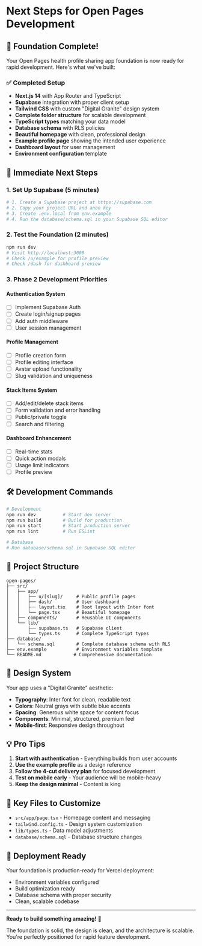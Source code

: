 # Next Steps for Open Pages Development

## 🎉 Foundation Complete!

Your Open Pages health profile sharing app foundation is now ready for rapid development. Here's what we've built:

### ✅ Completed Setup
- **Next.js 14** with App Router and TypeScript
- **Supabase** integration with proper client setup
- **Tailwind CSS** with custom "Digital Granite" design system
- **Complete folder structure** for scalable development
- **TypeScript types** matching your data model
- **Database schema** with RLS policies
- **Beautiful homepage** with clean, professional design
- **Example profile page** showing the intended user experience
- **Dashboard layout** for user management
- **Environment configuration** template

## 🚀 Immediate Next Steps

### 1. Set Up Supabase (5 minutes)
```bash
# 1. Create a Supabase project at https://supabase.com
# 2. Copy your project URL and anon key
# 3. Create .env.local from env.example
# 4. Run the database/schema.sql in your Supabase SQL editor
```

### 2. Test the Foundation (2 minutes)
```bash
npm run dev
# Visit http://localhost:3000
# Check /u/example for profile preview
# Check /dash for dashboard preview
```

### 3. Phase 2 Development Priorities

#### Authentication System
- [ ] Implement Supabase Auth
- [ ] Create login/signup pages
- [ ] Add auth middleware
- [ ] User session management

#### Profile Management
- [ ] Profile creation form
- [ ] Profile editing interface
- [ ] Avatar upload functionality
- [ ] Slug validation and uniqueness

#### Stack Items System
- [ ] Add/edit/delete stack items
- [ ] Form validation and error handling
- [ ] Public/private toggle
- [ ] Search and filtering

#### Dashboard Enhancement
- [ ] Real-time stats
- [ ] Quick action modals
- [ ] Usage limit indicators
- [ ] Profile preview

## 🛠 Development Commands

```bash
# Development
npm run dev          # Start dev server
npm run build        # Build for production
npm run start        # Start production server
npm run lint         # Run ESLint

# Database
# Run database/schema.sql in Supabase SQL editor
```

## 📁 Project Structure

```
open-pages/
├── src/
│   ├── app/
│   │   ├── u/[slug]/     # Public profile pages
│   │   ├── dash/         # User dashboard
│   │   ├── layout.tsx    # Root layout with Inter font
│   │   └── page.tsx      # Beautiful homepage
│   ├── components/       # Reusable UI components
│   └── lib/
│       ├── supabase.ts   # Supabase client
│       └── types.ts      # Complete TypeScript types
├── database/
│   └── schema.sql        # Complete database schema with RLS
├── env.example           # Environment variables template
└── README.md            # Comprehensive documentation
```

## 🎨 Design System

Your app uses a "Digital Granite" aesthetic:
- **Typography**: Inter font for clean, readable text
- **Colors**: Neutral grays with subtle blue accents
- **Spacing**: Generous white space for content focus
- **Components**: Minimal, structured, premium feel
- **Mobile-first**: Responsive design throughout

## 💡 Pro Tips

1. **Start with authentication** - Everything builds from user accounts
2. **Use the example profile** as a design reference
3. **Follow the 4-cut delivery plan** for focused development
4. **Test on mobile early** - Your audience will be mobile-heavy
5. **Keep the design minimal** - Content is king

## 🔗 Key Files to Customize

- `src/app/page.tsx` - Homepage content and messaging
- `tailwind.config.ts` - Design system customization
- `lib/types.ts` - Data model adjustments
- `database/schema.sql` - Database structure changes

## 🚀 Deployment Ready

Your foundation is production-ready for Vercel deployment:
- Environment variables configured
- Build optimization ready
- Database schema with proper security
- Clean, scalable codebase

---

**Ready to build something amazing!** 🎯

The foundation is solid, the design is clean, and the architecture is scalable. You're perfectly positioned for rapid feature development.
